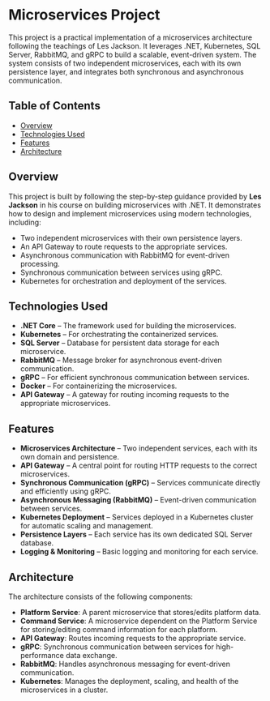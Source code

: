 # Microservices Project
This project is a practical implementation of a microservices architecture following the teachings of Les Jackson. It leverages .NET, Kubernetes, SQL Server, RabbitMQ, and gRPC to build a scalable, event-driven system. The system consists of two independent microservices, each with its own persistence layer, and integrates both synchronous and asynchronous communication.

## Table of Contents

- [Overview](#overview)
- [Technologies Used](#technologies-used)
- [Features](#features)
- [Architecture](#architecture)

## Overview

This project is built by following the step-by-step guidance provided by **Les Jackson** in his course on building microservices with .NET. It demonstrates how to design and implement microservices using modern technologies, including:

- Two independent microservices with their own persistence layers.
- An API Gateway to route requests to the appropriate services.
- Asynchronous communication with RabbitMQ for event-driven processing.
- Synchronous communication between services using gRPC.
- Kubernetes for orchestration and deployment of the services.

## Technologies Used

- **.NET Core** – The framework used for building the microservices.
- **Kubernetes** – For orchestrating the containerized services.
- **SQL Server** – Database for persistent data storage for each microservice.
- **RabbitMQ** – Message broker for asynchronous event-driven communication.
- **gRPC** – For efficient synchronous communication between services.
- **Docker** – For containerizing the microservices.
- **API Gateway** – A gateway for routing incoming requests to the appropriate microservices.

## Features

- **Microservices Architecture** – Two independent services, each with its own domain and persistence.
- **API Gateway** – A central point for routing HTTP requests to the correct microservices.
- **Synchronous Communication (gRPC)** – Services communicate directly and efficiently using gRPC.
- **Asynchronous Messaging (RabbitMQ)** – Event-driven communication between services.
- **Kubernetes Deployment** – Services deployed in a Kubernetes cluster for automatic scaling and management.
- **Persistence Layers** – Each service has its own dedicated SQL Server database.
- **Logging & Monitoring** – Basic logging and monitoring for each service.

## Architecture

The architecture consists of the following components:

- **Platform Service**: A parent microservice that stores/edits platform data.
- **Command Service**: A microservice dependent on the Platform Service for storing/editing command information for each platform.
- **API Gateway**: Routes incoming requests to the appropriate service.
- **gRPC**: Synchronous communication between services for high-performance data exchange.
- **RabbitMQ**: Handles asynchronous messaging for event-driven communication.
- **Kubernetes**: Manages the deployment, scaling, and health of the microservices in a cluster.
